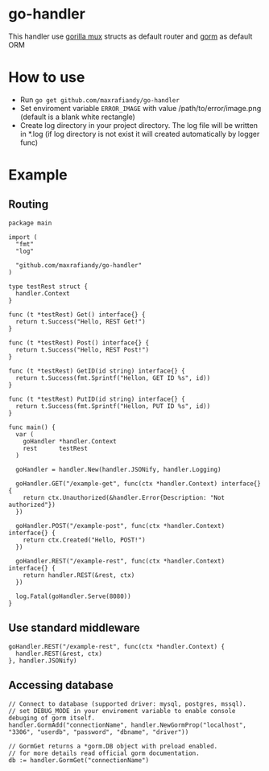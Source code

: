 # go-handler
This handler use [gorilla mux](https://github.com/gorilla/mux) structs as default router and [gorm](https://github.com/jinzhu/gorm) as default ORM

# How to use
- Run `go get github.com/maxrafiandy/go-handler`
- Set enviroment variable `ERROR_IMAGE` with value /path/to/error/image.png (default is a blank white rectangle)
- Create log directory in your project directory. The log file will be written in *.log (if log directory is not exist it will created automatically by logger func)

# Example
## Routing
```
package main

import (
  "fmt"
  "log"

  "github.com/maxrafiandy/go-handler"
)

type testRest struct {
  handler.Context
}

func (t *testRest) Get() interface{} {
  return t.Success("Hello, REST Get!")
}

func (t *testRest) Post() interface{} {
  return t.Success("Hello, REST Post!")
}

func (t *testRest) GetID(id string) interface{} {
  return t.Success(fmt.Sprintf("Hellon, GET ID %s", id))
}

func (t *testRest) PutID(id string) interface{} {
  return t.Success(fmt.Sprintf("Hellon, PUT ID %s", id))
}

func main() {
  var (
    goHandler *handler.Context
    rest      testRest
  )

  goHandler = handler.New(handler.JSONify, handler.Logging)

  goHandler.GET("/example-get", func(ctx *handler.Context) interface{} {
    return ctx.Unauthorized(&handler.Error{Description: "Not authorized"})
  })

  goHandler.POST("/example-post", func(ctx *handler.Context) interface{} {
    return ctx.Created("Hello, POST!")
  })

  goHandler.REST("/example-rest", func(ctx *handler.Context) interface{} {
    return handler.REST(&rest, ctx)
  })

  log.Fatal(goHandler.Serve(8080))
}
```
## Use standard middleware
```
goHandler.REST("/example-rest", func(ctx *handler.Context) {
  handler.REST(&rest, ctx)
}, handler.JSONify)
```
## Accessing database
```
// Connect to database (supported driver: mysql, postgres, mssql).
// set DEBUG_MODE in your enviroment variable to enable console debuging of gorm itself. 
handler.GormAdd("connectionName", handler.NewGormProp("localhost", "3306", "userdb", "password", "dbname", "driver"))

// GormGet returns a *gorm.DB object with preload enabled.
// for more details read official gorm documentation.
db := handler.GormGet("connectionName")
```
